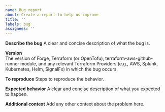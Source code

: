 ```yaml
---
name: Bug report
about: Create a report to help us improve
title: ''
labels: bug
assignees: ''
---
```

**Describe the bug**
A clear and concise description of what the bug is.

**Version**  
The version of Forge, Terraform (or OpenTofu), terraform-aws-github-runner module, and any relevant Terraform Providers (e.g., AWS, Splunk, Kubernetes, Helm, SignalFx) in which the bug occurs.  
<!-- To copy Terraform version information, run `terraform version` in your terminal. For OpenTofu, use `tofu version`. For provider versions, check the `required_providers` block in your Terraform configuration or the `.terraform.lock.hcl` file. For Forge, refer to the version specified in your Forge configuration or documentation. -->

**To reproduce**
Steps to reproduce the behavior.

**Expected behavior**
A clear and concise description of what you expected to happen.

**Additional context**
Add any other context about the problem here.
